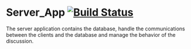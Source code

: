 # Server_App [![Build Status](https://travis-ci.com/PRO-A-09/server_app.svg?branch=master)](https://travis-ci.com/PRO-A-09/server_app)
The server application contains the database, handle the communications between the clients and the database and manage the behavior of the discussion.
